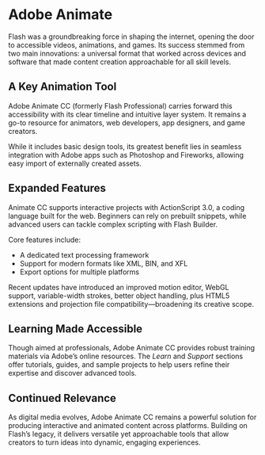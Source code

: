 # Adobe Animate
Flash was a groundbreaking force in shaping the internet, opening the door to accessible videos, animations, and games. Its success stemmed from two main innovations: a universal format that worked across devices and software that made content creation approachable for all skill levels.

## **A Key Animation Tool**

Adobe Animate CC (formerly Flash Professional) carries forward this accessibility with its clear timeline and intuitive layer system. It remains a go-to resource for animators, web developers, app designers, and game creators.

While it includes basic design tools, its greatest benefit lies in seamless integration with Adobe apps such as Photoshop and Fireworks, allowing easy import of externally created assets.


## **Expanded Features**

Animate CC supports interactive projects with ActionScript 3.0, a coding language built for the web. Beginners can rely on prebuilt snippets, while advanced users can tackle complex scripting with Flash Builder.

Core features include:

* A dedicated text processing framework
* Support for modern formats like XML, BIN, and XFL
* Export options for multiple platforms

Recent updates have introduced an improved motion editor, WebGL support, variable-width strokes, better object handling, plus HTML5 extensions and projection file compatibility—broadening its creative scope.

## **Learning Made Accessible**

Though aimed at professionals, Adobe Animate CC provides robust training materials via Adobe’s online resources. The *Learn* and *Support* sections offer tutorials, guides, and sample projects to help users refine their expertise and discover advanced tools.


## **Continued Relevance**

As digital media evolves, Adobe Animate CC remains a powerful solution for producing interactive and animated content across platforms. Building on Flash’s legacy, it delivers versatile yet approachable tools that allow creators to turn ideas into dynamic, engaging experiences.
